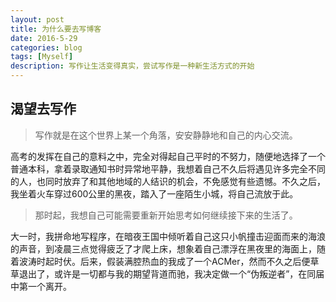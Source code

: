 ```yaml
---
layout: post
title: 为什么要去写博客
date: 2016-5-29
categories: blog
tags: [Myself]
description: 写作让生活变得真实，尝试写作是一种新生活方式的开始
---
```


## 渴望去写作

> 写作就是在这个世界上某一个角落，安安静静地和自己的内心交流。

高考的发挥在自己的意料之中，完全对得起自己平时的不努力，随便地选择了一个普通本科，拿着录取通知书时异常地平静，我想着自己不久后将遇见许多完全不同的人，也同时放弃了和其他地域的人结识的机会，不免感觉有些遗憾。不久之后，我坐着火车穿过600公里的黑夜，踏入了一座陌生小城，将自己流放于此。

> 那时起，我想自己可能需要重新开始思考如何继续接下来的生活了。

大一时，我拼命地写程序，在暗夜王国中倾听着自己这只小帆撞击迎面而来的海浪的声音，到凌晨三点觉得疲乏了才爬上床，想象着自己漂浮在黑夜里的海面上，随着波涛时起时伏。后来，假装满腔热血的我成了一个ACMer，然而不久之后便草草退出了，或许是一切都与我的期望背道而驰，我决定做一个“伪叛逆者”，在同届中第一个离开。
